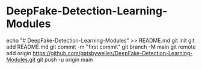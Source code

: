 # DeepFake-Detection-Learning-Modules
echo "# DeepFake-Detection-Learning-Modules" >> README.md
git init
git add README.md
git commit -m "first commit"
git branch -M main
git remote add origin https://github.com/gatsbywelles/DeepFake-Detection-Learning-Modules.git
git push -u origin main
